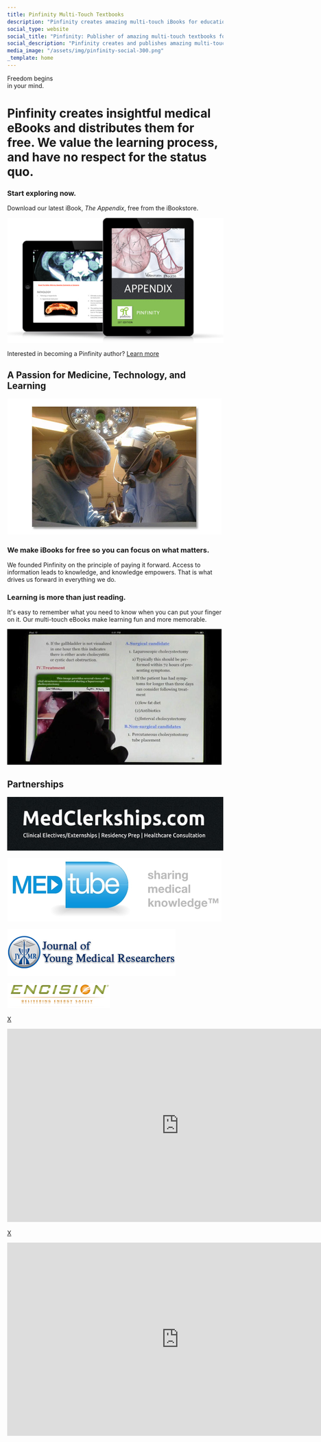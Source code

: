 ```yaml
---
title: Pinfinity Multi-Touch Textbooks
description: "Pinfinity creates amazing multi-touch iBooks for education in medicine and surgery, all of which are free to download on your iPad."
social_type: website
social_title: "Pinfinity: Publisher of amazing multi-touch textbooks for your iPad."
social_description: "Pinfinity creates and publishes amazing multi-touch iBooks for education in medicine, surgery, and health care. All of Pinfinity's books are free to download on your iPad."
media_image: "/assets/img/pinfinity-social-300.png" 
_template: home
---
```


<div class="hero-shot">
	<div class="section boxa">
		<p class="light header section-head">Freedom begins<br />in your mind.</p>
		<h1 class="tagline-expand">
		Pinfinity creates insightful medical eBooks and distributes them for
		free.  We value the learning process, and have no respect for the status
		quo.
		</h1>
		<h3 class="call-to-action header light">Start exploring now.</h3>
		<p class="call-to-action-subtext">
		Download our latest iBook, <em class="title">The Appendix</em>, free from the iBookstore.</p>
		<p class="bookstore-button">
		<a class="btn track-link-conversion"
			data-convert-name="hero shot itunes"
			href="https://itunes.apple.com/us/book/the-appendix/id633373574?mt=11&uo=4"
			target="itunes_store"></a>
		</p>
	</div>
	<div class="section boxb">
		<p class="hero-shot-image">
			<a href="/books/the_appendix_ibook" class="track-link-conversion"
				data-convert-name="hero shot book image">
				<img src="/assets/img/appendix-ipads.jpg" alt="The Appendix iBook for iPad"></a>
			</p>
	</div>
</div><!-- .row.hero-shot -->

<div class="row call-to-action">
	<p>Interested in becoming a Pinfinity author?
		<a class="button track-link-conversion"
			href="/become_a_contributor"
			data-convert-name="recruit call-to-action">Learn more</a>
	</p>
</div>

<div class="content-header">
	<h2 class="light header">A Passion for Medicine, Technology, and Learning</h2>
</div>

<div class="row passion">
	<div class="section boxa video-box">
		<a class="lightbox-trigger track-click-conversion" href="#freedom-video"
			data-convert-name="freedom video"
			data-video-url="http://m.youtube.com/#/watch?v=0gfjcN6ezSA">
			<img class="video-img"
				src="/assets/img/pinfinity-freedom-video.jpg"
				alt="Pinfinity Freedom Video" />
			<p class="play"></p>
		</a>
	</div>
	<div class="section boxb">
		<h3 class="header light">We make iBooks for free so you can focus on what matters.</h3>
		<p class="content">
		We founded Pinfinity on the principle of paying it forward. Access to
		information leads to knowledge, and knowledge empowers. That is what
		drives us forward in everything we do.
		</p>
	</div>
</div><!-- .row.passion -->

<div class="row product">
	<div class="section boxa">
		<h3 class="header light">Learning is more than just reading.</h3>
		<p class="content">
		It's easy to remember what you need to know when you can put your finger on
		it. Our multi-touch eBooks make learning fun and more memorable.
		</p>
	</div>
	<div class="section boxb video-box">
		<a class="lightbox-trigger track-click-conversion" href="#tutorial-video"
			data-convert-name="demo video"
			data-video-url="http://m.youtube.com/#/watch?v=QYZmse-E33s">
			<img class="video-img"
				src="/assets/img/pinfinity-tutorial-video.jpg"
				alt="Pinfinity Tutorial Video" />
			<p class="play"></p>
		</a>
	</div>
</div><!-- .row.product -->

<div class="row partners">
	<h2 class="header light">Partnerships</h2>
	<div class="container">
	<div class="partner">
		<div class="boxa">
			<p class="logo">
				<a href="http://medclerkships.com/"
					class="partner-link track-link-conversion"
					data-convert-name="medclerkships">
				<img src="/assets/img/medclerkships-logo-600.jpg"
					alt="Medclerkships logo."/>
				</a>
			</p>
		</div>
	</div>
	<div class="partner">
		<div class="boxb">
			<p class="logo">
				<a href="http://medtube.net/"
					class="partner-link track-link-conversion"
					data-convert-name="medtube">
				<img src="/assets/img/medtube-logo.png"
					alt="Medtube logo."/>
				</a>
			</p>
		</div>
	</div>
	</div>
	<div class="container">
	<div class="partner">
		<div class="boxa">
			<p class="logo">
				<a href="http://www.journalyoungmed.com/"
					class="partner-link track-link-conversion"
					data-convert-name="JYMR">
				<img src="/assets/img/journal-young-medical-researchers-logo.png"
					alt="Journal of Young Medical Researchers logo."/>
				</a>
			</p>
		</div>
	</div>
	<div class="partner">
		<div class="boxb">
			<p class="logo">
				<a href="http://www.encision.com/"
					class="partner-link track-link-conversion"
					data-convert-name="encision">
				<img src="/assets/img/encision-logo.png"
					alt="Encision devices optimize technique and patient safety."/>
				</a>
			</p>
		</div>
	</div>
	</div>
</div><!-- .row.partners -->

<div id="freedom-video" class="lightbox disabled">
	<div class="background"></div>
	<div class="foreground video-player">
		<p class="close"><a href="#">X</a></p>
		<iframe
			src="http://player.vimeo.com/video/62565245?api=1&title=0&byline=0&portrait=0"
			width="800" height="450" frameborder="0"
			webkitAllowFullScreen mozallowfullscreen allowFullScreen></iframe>
	</div>
</div>

<div id="tutorial-video" class="lightbox disabled">
	<div class="background"></div>
	<div class="foreground video-player">
		<p class="close"><a href="#">X</a></p>
		<iframe
			src="http://player.vimeo.com/video/60518810?api=1&title=0&byline=0&portrait=0"
			width="800" height="450" frameborder="0"
			webkitAllowFullScreen mozallowfullscreen allowFullScreen></iframe>
	</div>
</div>
